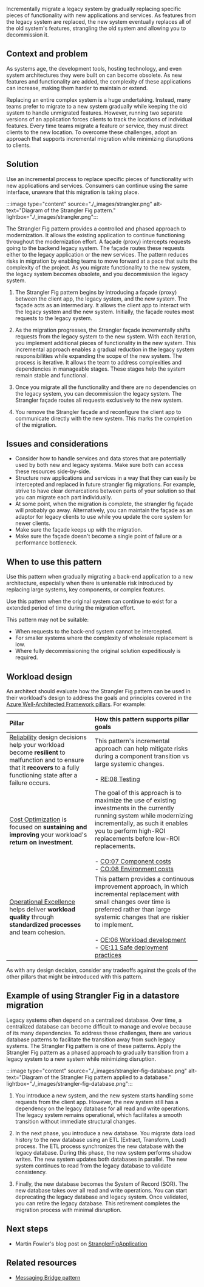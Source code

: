 Incrementally migrate a legacy system by gradually replacing specific pieces of functionality with new applications and services. As features from the legacy system are replaced, the new system eventually replaces all of the old system's features, strangling the old system and allowing you to decommission it.

## Context and problem

As systems age, the development tools, hosting technology, and even system architectures they were built on can become obsolete. As new features and functionality are added, the complexity of these applications can increase, making them harder to maintain or extend.

Replacing an entire complex system is a huge undertaking. Instead, many teams prefer to migrate to a new system gradually while keeping the old system to handle unmigrated features. However, running two separate versions of an application forces clients to track the locations of individual features. Every time teams migrate a feature or service, they must direct clients to the new location. To overcome these challenges, adopt an approach that supports incremental migration while minimizing disruptions to clients.

## Solution

Use an incremental process to replace specific pieces of functionality with new applications and services. Consumers can continue using the same interface, unaware that this migration is taking place.

:::image type="content" source="./_images/strangler.png" alt-text="Diagram of the Strangler Fig pattern." lightbox="./_images/strangler.png":::

The Strangler Fig pattern provides a controlled and phased approach to modernization. It allows the existing application to continue functioning throughout the modernization effort. A façade (proxy) intercepts requests going to the backend legacy system. The façade routes these requests either to the legacy application or the new services. The pattern reduces risks in migration by enabling teams to move forward at a pace that suits the complexity of the project. As you migrate functionality to the new system, the legacy system becomes obsolete, and you decommission the legacy system.

1. The Strangler Fig pattern begins by introducing a façade (proxy) between the client app, the legacy system, and the new system. The façade acts as an intermediary. It allows the client app to interact with the legacy system and the new system. Initially, the façade routes most requests to the legacy system.

2. As the migration progresses, the Strangler façade incrementally shifts requests from the legacy system to the new system. With each iteration, you implement additional pieces of functionality in the new system. This incremental approach enables a gradual reduction in the legacy system responsibilities while expanding the scope of the new system. The process is iterative. It allows the team to address complexities and dependencies in manageable stages. These stages help the system remain stable and functional.

3. Once you migrate all the functionality and there are no dependencies on the legacy system, you can decommission the legacy system. The Strangler façade routes all requests exclusively to the new system.

4. You remove the Strangler façade and reconfigure the client app to communicate directly with the new system. This marks the completion of the migration.

## Issues and considerations

- Consider how to handle services and data stores that are potentially used by both new and legacy systems. Make sure both can access these resources side-by-side.
- Structure new applications and services in a way that they can easily be intercepted and replaced in future strangler fig migrations. For example, strive to have clear demarcations between parts of your solution so that you can migrate each part individually.
- At some point, when the migration is complete, the strangler fig façade will probably go away. Alternatively, you can maintain the façade as an adaptor for legacy clients to use while you update the core system for newer clients.
- Make sure the façade keeps up with the migration.
- Make sure the façade doesn't become a single point of failure or a performance bottleneck.

## When to use this pattern

Use this pattern when gradually migrating a back-end application to a new architecture, especially when there is untenable risk introduced by replacing large systems, key components, or complex features.

Use this pattern when the original system can continue to exist for a extended period of time during the migration effort.

This pattern may not be suitable:

- When requests to the back-end system cannot be intercepted.
- For smaller systems where the complexity of wholesale replacement is low.
- Where fully decommissioning the original solution expeditiously is required.

## Workload design

An architect should evaluate how the Strangler Fig pattern can be used in their workload's design to address the goals and principles covered in the [Azure Well-Architected Framework pillars](/azure/well-architected/pillars). For example:

| Pillar | How this pattern supports pillar goals |
|:---|:---|
| [Reliability](/azure/well-architected/reliability/checklist) design decisions help your workload become **resilient** to malfunction and to ensure that it **recovers** to a fully functioning state after a failure occurs. | This pattern's incremental approach can help mitigate risks during a component transition vs large systemic changes.<br/><br/> - [RE:08 Testing](/azure/well-architected/reliability/testing-strategy) |
| [Cost Optimization](/azure/well-architected/cost-optimization/checklist) is focused on **sustaining and improving** your workload's **return on investment**. | The goal of this approach is to maximize the use of existing investments in the currently running system while modernizing incrementally, as such it enables you to perform high-ROI replacements before low-ROI replacements.<br/><br/> - [CO:07 Component costs](/azure/well-architected/cost-optimization/optimize-component-costs)<br/> - [CO:08 Environment costs](/azure/well-architected/cost-optimization/optimize-environment-costs) |
| [Operational Excellence](/azure/well-architected/operational-excellence/checklist) helps deliver **workload quality** through **standardized processes** and team cohesion. | This pattern provides a continuous improvement approach, in which incremental replacement with small changes over time is preferred rather than large systemic changes that are riskier to implement.<br/><br/> - [OE:06 Workload development](/azure/well-architected/operational-excellence/workload-supply-chain)<br/> - [OE:11 Safe deployment practices](/azure/well-architected/operational-excellence/safe-deployments) |

As with any design decision, consider any tradeoffs against the goals of the other pillars that might be introduced with this pattern.

## Example of using Strangler Fig in a datastore migration

Legacy systems often depend on a centralized database. Over time, a centralized database can become difficult to manage and evolve because of its many dependencies. To address these challenges, there are various database patterns to facilitate the transition away from such legacy systems. The Strangler Fig pattern is one of these patterns. Apply the Strangler Fig pattern as a phased approach to gradually transition from a legacy system to a new system while minimizing disruption.

:::image type="content" source="./_images/strangler-fig-database.png" alt-text="Diagram of the Strangler Fig pattern applied to a database." lightbox="./_images/strangler-fig-database.png":::

1. You introduce a new system, and the new system starts handling some requests from the client app. However, the new system still has a dependency on the legacy database for all read and write operations. The legacy system remains operational, which facilitates a smooth transition without immediate structural changes.

2. In the next phase, you introduce a new database. You migrate data load history to the new database using an ETL (Extract, Transform, Load) process. The ETL process synchronizes the new database with the legacy database. During this phase, the new system performs shadow writes. The new system updates both databases in parallel. The new system continues to read from the legacy database to validate consistency.

3. Finally, the new database becomes the System of Record (SOR). The new database takes over all read and write operations. You can start deprecating the legacy database and legacy system. Once validated, you can retire the legacy database. This retirement completes the migration process with minimal disruption.

## Next steps

- Martin Fowler's blog post on [StranglerFigApplication](https://martinfowler.com/bliki/StranglerFigApplication.html)

## Related resources

- [Messaging Bridge pattern](./messaging-bridge.yml)
